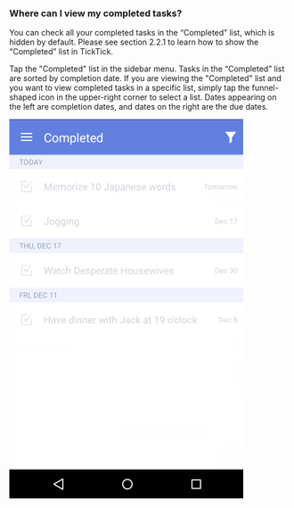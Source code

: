 ### Where can I view my completed tasks?

You can check all your completed tasks in the “Completed” list, which is hidden by default. Please see section 2.2.1 to learn how to show the “Completed” list in TickTick.

Tap the "Completed" list in the sidebar menu. Tasks in the “Completed” list are sorted by completion date. If you are viewing the "Completed" list and you want to view completed tasks in a specific list, simply tap the funnel-shaped icon in the upper-right corner to select a list. Dates appearing on the left are completion dates, and dates on the right are the due dates.

![](checkcom.png)

